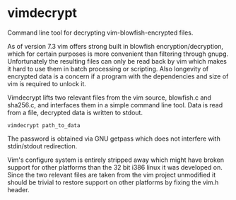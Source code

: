 vimdecrypt
==========

Command line tool for decrypting vim-blowfish-encrypted files.

As of version 7.3 vim offers strong built in blowfish encryption/decryption,
which for certain purposes is more convenient than filtering through gnupg.
Unfortunately the resulting files can only be read back by vim which makes it
hard to use them in batch processing or scripting. Also longevity of encrypted
data is a concern if a program with the dependencies and size of vim is
required to unlock it.

Vimdecrypt lifts two relevant files from the vim source, blowfish.c and
sha256.c, and interfaces them in a simple command line tool. Data is read
from a file, decrypted data is written to stdout. 

    vimdecrypt path_to_data

The password is obtained via GNU getpass which does not interfere with
stdin/stdout redirection.

Vim's configure system is entirely stripped away which might have broken
support for other platforms than the 32 bit i386 linux it was developed on.
Since the two relevant files are taken from the vim project unmodified it
should be trivial to restore support on other platforms by fixing the vim.h
header.
